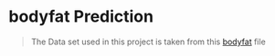 # bodyfat Prediction 
>The Data set used in this project is taken from this [bodyfat](https://github.com/VinayKumar939/Body-s-Fat/blob/main/bodyfat.csv) file
